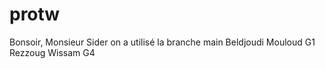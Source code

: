 # protw
Bonsoir, Monsieur Sider on a utilisé la branche main 
Beldjoudi Mouloud G1
Rezzoug Wissam  G4
